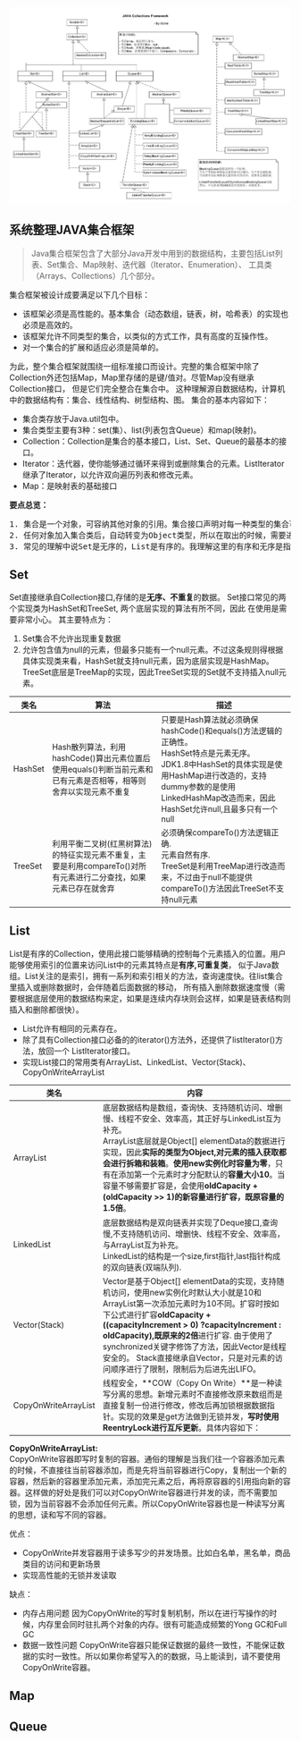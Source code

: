 ![JAVA Collection Framework](https://raw.githubusercontent.com/stonenice/bee/master/statics/images/JAVA%20Collections%20Framework.jpg)

## 系统整理JAVA集合框架
>Java集合框架包含了大部分Java开发中用到的数据结构，主要包括List列表、Set集合、Map映射、迭代器（Iterator、Enumeration）、
>工具类（Arrays、Collections）几个部分。

集合框架被设计成要满足以下几个目标：

- 该框架必须是高性能的。基本集合（动态数组，链表，树，哈希表）的实现也必须是高效的。
- 该框架允许不同类型的集合，以类似的方式工作，具有高度的互操作性。
- 对一个集合的扩展和适应必须是简单的。

为此，整个集合框架就围绕一组标准接口而设计。完整的集合框架中除了Collection外还包括Map，Map里存储的是键/值对。尽管Map没有继承Collection接口，
但是它们完全整合在集合中。 这种理解源自数据结构，计算机中的数据结构有：集合、线性结构、树型结构、图。 集合的基本内容如下：

- 集合类存放于Java.util包中。
- 集合类型主要有3种：set(集）、list(列表包含Queue）和map(映射)。
- Collection：Collection是集合的基本接口，List、Set、Queue的最基本的接口。
- Iterator：迭代器，使你能够通过循环来得到或删除集合的元素。ListIterator 继承了Iterator，以允许双向遍历列表和修改元素。
- Map：是映射表的基础接口

**要点总览：**
<pre>
1. 集合是一个对象，可容纳其他对象的引用。集合接口声明对每一种类型的集合可以执行的操作。
2. 任何对象加入集合类后，自动转变为Object类型，所以在取出的时候，需要进行强制类型转换。
3. 常见的理解中说Set是无序的，List是有序的。我理解这里的有序和无序是指集合是否能确保元素插入的先后顺序，因为TreeSet的实现就是元素自然有序。
</pre>

## Set
Set直接继承自Collection接口,存储的是**无序、不重复**的数据。 Set接口常见的两个实现类为HashSet和TreeSet, 两个底层实现的算法有所不同，因此
在使用是需要非常小心。 其主要特点为：

1. Set集合不允许出现重复数据
2. 允许包含值为null的元素，但最多只能有一个null元素。不过这条规则得根据具体实现类来看，HashSet就支持null元素，因为底层实现是HashMap。
TreeSet底层是TreeMap的实现，因此TreeSet实现的Set就不支持插入null元素。

|类名|算法|描述|
|---|---|---|
|HashSet|Hash散列算法，利用hashCode()算出元素位置后使用equals()判断当前元素和已有元素是否相等，相等则舍弃以实现元素不重复|只要是Hash算法就必须确保hashCode()和equals()方法逻辑的正确性。<br/>HashSet特点是元素无序。<br/>JDK1.8中HashSet的具体实现是使用HashMap进行改造的，支持dummy参数的是使用LinkedHashMap改造而来，因此HashSet允许null,且最多只有一个null|
|TreeSet|利用平衡二叉树(红黑树算法)的特征实现元素不重复，主要是利用compareTo()对所有元素进行二分查找，如果元素已存在就舍弃|必须确保compareTo()方法逻辑正确.<br/>元素自然有序.<br/>TreeSet是利用TreeMap进行改造而来，不过由于null不能提供compareTo()方法因此TreeSet不支持null元素|

## List
List是有序的Collection，使用此接口能够精确的控制每个元素插入的位置。用户能够使用索引的位置来访问List中的元素其特点是**有序,可重复类**，
似于Java数组。List关注的是索引，拥有一系列和索引相关的方法，查询速度快。往list集合里插入或删除数据时，会伴随着后面数据的移动，
所有插入删除数据速度慢（需要根据底层使用的数据结构来定，如果是连续内存块则会这样，如果是链表结构则插入和删除都很快）。

- List允许有相同的元素存在。
- 除了具有Collection接口必备的的iterator()方法外，还提供了listIterator()方法，放回一个 ListIterator接口。
- 实现List接口的常用类有ArrayList、LinkedList、Vector(Stack)、CopyOnWriteArrayList

|类名|内容|
|---|---|
|ArrayList|底层数据结构是数组，查询快、支持随机访问、增删慢、线程不安全、效率高，其正好与LinkedList互为补充。<br/>ArrayList底层就是Object[] elementData的数据进行实现，因此**实际的类型为Object,对元素的插入获取都会进行拆箱和装箱**。**使用new实例化时容量为零**，只有在添加第一个元素时才分配默认的**容量大小10**。当容量不够需要扩容是，会使用**oldCapacity + (oldCapacity >> 1)的新容量进行扩容，既原容量的1.5倍**。|
|LinkedList|底层数据结构是双向链表并实现了Deque接口,查询慢,不支持随机访问、增删快、线程不安全、效率高，与ArrayList互为补充。<br/>LinkedList的结构是一个size,first指针,last指针构成的双向链表(双端队列).|
|Vector(Stack)|Vector是基于Object[] elementData的实现，支持随机访问，使用new实例化时默认大小就是10和ArrayList第一次添加元素时为10不同。扩容时按如下公式进行扩容**oldCapacity + ((capacityIncrement > 0) ?capacityIncrement : oldCapacity),既原来的2倍**进行扩容. 由于使用了synchronized关键字修饰了方法，因此Vector是线程安全的。 Stack直接继承自Vector，只是对元素的访问顺序进行了限制，限制后为后进先出LIFO。|
|CopyOnWriteArrayList|线程安全，**COW（Copy On Write）**是一种读写分离的思想。新增元素时不直接修改原来数组而是直接复制一份进行修改，修改后再加锁根据数据指针。实现的效果是get方法做到无锁并发，**写时使用ReentryLock进行互斥更新**。具体内容如下：|

**CopyOnWriteArrayList:**<br/>
CopyOnWrite容器即写时复制的容器。通俗的理解是当我们往一个容器添加元素的时候，不直接往当前容器添加，而是先将当前容器进行Copy，复制出一个新的容器，然后新的容器里添加元素，添加完元素之后，再将原容器的引用指向新的容器。这样做的好处是我们可以对CopyOnWrite容器进行并发的读，而不需要加锁，因为当前容器不会添加任何元素。所以CopyOnWrite容器也是一种读写分离的思想，读和写不同的容器。

优点：

- CopyOnWrite并发容器用于读多写少的并发场景。比如白名单，黑名单，商品类目的访问和更新场景
- 实现高性能的无锁并发读取

缺点：

- 内存占用问题  因为CopyOnWrite的写时复制机制，所以在进行写操作的时候，内存里会同时驻扎两个对象的内存。很有可能造成频繁的Yong GC和Full GC
- 数据一致性问题  CopyOnWrite容器只能保证数据的最终一致性，不能保证数据的实时一致性。所以如果你希望写入的的数据，马上能读到，请不要使用CopyOnWrite容器。

## Map
## Queue



